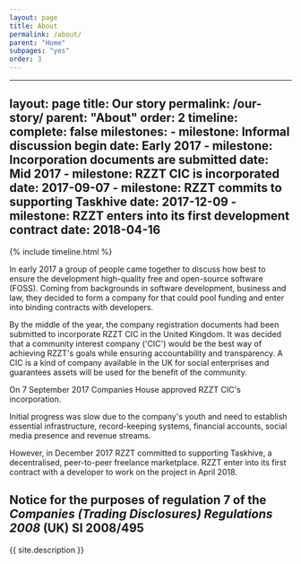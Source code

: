 ```yaml
---
layout: page
title: About
permalink: /about/
parent: "Home"
subpages: "yes"
order: 3
---
```


---
layout: page
title: Our story
permalink: /our-story/
parent: "About"
order: 2
timeline:
  complete: false
  milestones:
    - milestone: Informal discussion begin
      date: Early 2017
    - milestone: Incorporation documents are submitted
      date: Mid 2017
    - milestone: RZZT CIC is incorporated
      date: 2017-09-07
    - milestone: RZZT commits to supporting Taskhive
      date: 2017-12-09
    - milestone: RZZT enters into its first development contract
      date: 2018-04-16
---

{% include timeline.html %}

In early 2017 a group of people came together to discuss how best to ensure the development high-quality free and open-source software (FOSS). Coming from backgrounds in software development, business and law, they decided to form a company for that could pool funding and enter into binding contracts with developers.

By the middle of the year, the company registration documents had been submitted to incorporate RZZT CIC in the United Kingdom. It was decided that a community interest company ('CIC') would be the best way of achieving RZZT's goals while ensuring accountability and transparency. A CIC is a kind of company available in the UK for social enterprises and guarantees assets will be used for the benefit of the community.

On 7 September 2017 Companies House approved RZZT CIC's incorporation.

Initial progress was slow due to the company's youth and need to establish essential infrastructure, record-keeping systems, financial accounts, social media presence and revenue streams.

However, in December 2017 RZZT committed to supporting Taskhive, a decentralised, peer-to-peer freelance marketplace. RZZT enter into its first contract with a developer to work on the project in April 2018.

## Notice for the purposes of regulation 7 of the _Companies (Trading Disclosures) Regulations 2008_ (UK) SI 2008/495

{{ site.description }}
